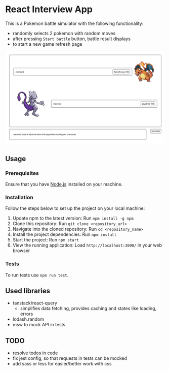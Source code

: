 # React Interview App

This is a Pokemon battle simulator with the following functionality:
- randomly selects 2 pokemon with random moves
- after pressing `Start battle` button, battle result displays
- to start a new game refresh page

![image](./docs/preview.png)

## Usage

### Prerequisites

Ensure that you have [Node.js](https://nodejs.org/en/download/) installed on your machine.

### Installation

Follow the steps below to set up the project on your local machine:
1. Update npm to the latest version: Run `npm install -g npm`
2. Clone this repository: Run `git clone <repository_url>`
3. Navigate into the cloned repository: Run `cd <repository_name>`
4. Install the project dependencies: Run `npm install`
5. Start the project: Run `npm start`
6. View the running application: Load `http://localhost:3000/` in your web browser

### Tests

To run tests use `npm run test`.

## Used libraries

- tanstack/react-query 
  - simplifies data fetching, provides caching and states like loading, errors
- lodash.random
- msw to mock API in tests

## TODO

- resolve todos in code
- fix jest config, so that requests in tests can be mocked
- add sass or less for easier/better work with css
 
